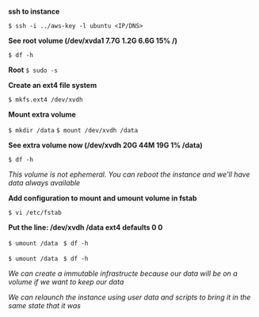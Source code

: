 **ssh to instance**

`$ ssh -i ../aws-key -l ubuntu <IP/DNS>
`

**See root volume (/dev/xvda1      7.7G  1.2G  6.6G  15% /)**

`$ df -h
`

**Root**
`$ sudo -s
`

**Create an ext4 file system**

`$ mkfs.ext4 /dev/xvdh
`

**Mount extra volume**

` $ mkdir /data
`
` $ mount /dev/xvdh /data
`

**See extra volume now (/dev/xvdh        20G   44M   19G   1% /data)**

`$ df -h
`

_This volume is not ephemeral. You can reboot the instance and we'll have data always available_

**Add configuration to mount and umount volume in fstab**

 `$ vi /etc/fstab
`

 **Put the line: /dev/xvdh /data ext4 defaults 0 0**


`$ umount /data
`
`$ df -h
`

`$ umount /data
`
`$ df -h
`

_We can create a immutable infrastructe because our data will be on a volume if we want to keep our data_

_We can relaunch the instance using user data and scripts to bring it in the same state that it was_
